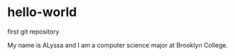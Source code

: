 # hello-world
first git repository

My name is ALyssa and I am a computer science major at Brooklyn College.
